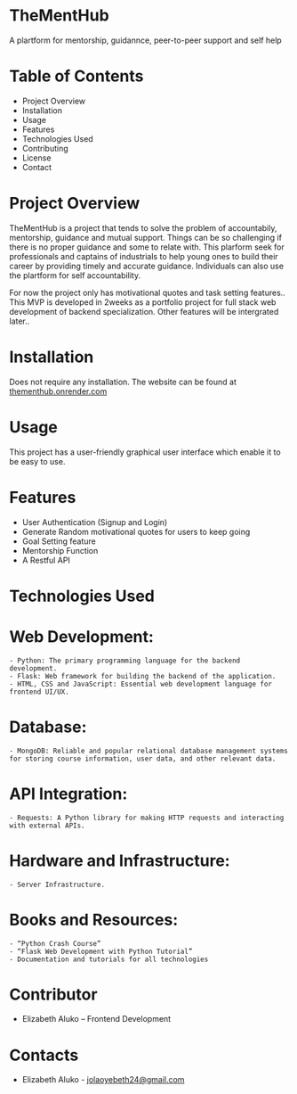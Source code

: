 # TheMentHub
A plartform for mentorship, guidannce, peer-to-peer support and self help 

# Table of Contents
  - Project Overview
  - Installation
  - Usage
  - Features
  - Technologies Used
  - Contributing
  - License
  - Contact

# Project Overview
TheMentHub is a project that tends to solve the problem of accountabily, mentorship, guidance and mutual support. Things can be so challenging if there is no proper guidance and some to relate with. This plarform seek for professionals and captains of industrials to help young ones to build their career by providing timely and accurate guidance. Individuals can also use the plartform for self accountability.

For now the project only has motivational quotes and task setting features.. This MVP is developed in 2weeks as a portfolio project for full stack web development of backend specialization. Other features will be intergrated later..

# Installation
Does not require any installation. The website can be found at <a href="https://thementhub.onrender.com">thementhub.onrender.com</a>

# Usage
This project has a user-friendly graphical user interface which enable it to be easy to use.

# Features
  - User Authentication (Signup and Login)
  - Generate Random motivational quotes for users to keep going
  - Goal Setting feature
  - Mentorship Function
  - A Restful API

# Technologies Used
  # Web Development:
    - Python: The primary programming language for the backend development.
    - Flask: Web framework for building the backend of the application.
    - HTML, CSS and JavaScript: Essential web development language for frontend UI/UX.
  # Database:
    - MongoDB: Reliable and popular relational database management systems for storing course information, user data, and other relevant data.
  # API Integration:
    - Requests: A Python library for making HTTP requests and interacting with external APIs.
  # Hardware and Infrastructure:
    - Server Infrastructure.
  # Books and Resources:
    - “Python Crash Course”
    - “Flask Web Development with Python Tutorial”
    - Documentation and tutorials for all technologies

# Contributor
  - Elizabeth Aluko – Frontend Development

# Contacts
  - Elizabeth Aluko - jolaoyebeth24@gmail.com
